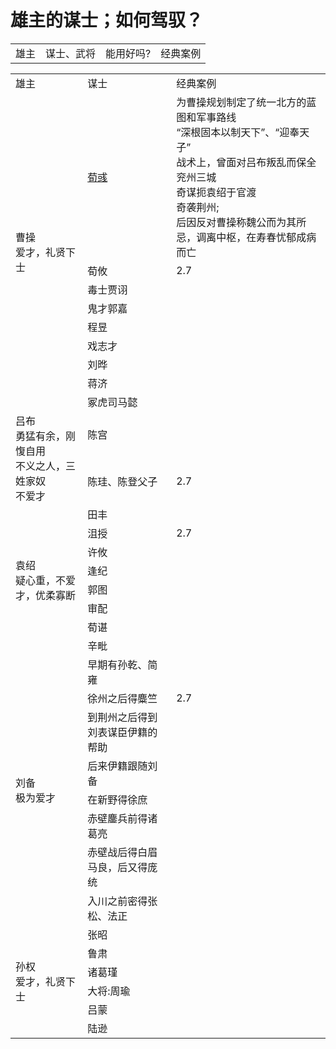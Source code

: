 
# 雄主的谋士；如何驾驭？

<table>
  <tr> <td>雄主</td> <td>谋士、武将</td> <td>能用好吗?</td> <td>经典案例</td> </tr>
</table>
  
  
<table> 
    <tr><td>雄主</td> <td>谋士</td> <td>经典案例</td> </tr>
    <tr> <td rowspan="9">曹操<br>爱才，礼贤下士<br> </td> 
      <td><a href = "https://baike.baidu.com/item/%E8%8D%80%E5%BD%A7/17355?fr=aladdin">荀彧</a></td> 
      <td>为曹操规划制定了统一北方的蓝图和军事路线<br>
          “深根固本以制天下”、“迎奉天子”<br>
          战术上，曾面对吕布叛乱而保全兖州三城<br>
          奇谋扼袁绍于官渡<br>
          奇袭荆州; <br>
          后因反对曹操称魏公而为其所忌，调离中枢，在寿春忧郁成病而亡<br>
      </td> 
    </tr>
    <tr> <td>荀攸</td> <td>2.7</td> </tr> 
    <tr> <td>毒士贾诩</td> <td></td> </tr> 
    <tr> <td>鬼才郭嘉</td> <td></td> </tr> 
    <tr> <td>程昱</td> <td></td> </tr> 
    <tr> <td>戏志才</td> <td></td> </tr> 
    <tr> <td>刘晔</td> <td></td> </tr> 
    <tr> <td>蒋济</td> <td></td> </tr> 
    <tr> <td>冢虎司马懿</td> <td></td> </tr> 
    <tr> <td rowspan="2">吕布<br>勇猛有余，刚愎自用<br>不义之人，三姓家奴<br>不爱才<br> </td> 
         <td>陈宫</td> <td> </td> </tr>
    <tr> <td>陈珪、陈登父子</td> <td>2.7</td> </tr> 
    <tr> <td rowspan="8">袁绍<br>疑心重，不爱才，优柔寡断<br> </td> 
         <td>田丰</td> <td> </td> </tr>
    <tr> <td>沮授</td> <td>2.7</td> </tr> 
    <tr> <td>许攸</td> <td></td> </tr> 
    <tr> <td>逢纪</td> <td></td> </tr> 
    <tr> <td>郭图</td> <td></td> </tr> 
    <tr> <td>审配</td> <td></td> </tr> 
    <tr> <td>荀谌</td> <td></td> </tr> 
    <tr> <td>辛毗</td> <td></td> </tr> 
    <tr> <td rowspan="8">刘备<br>极为爱才<br> </td> 
         <td>早期有孙乾、简雍</td> <td> </td> </tr>
    <tr> <td>徐州之后得麋竺</td> <td>2.7</td> </tr> 
    <tr> <td>到荆州之后得到刘表谋臣伊籍的帮助</td> <td></td> </tr> 
    <tr> <td>后来伊籍跟随刘备</td> <td></td> </tr> 
    <tr> <td>在新野得徐庶</td> <td></td> </tr> 
    <tr> <td>赤壁鏖兵前得诸葛亮</td> <td></td> </tr> 
    <tr> <td>赤壁战后得白眉马良，后又得庞统</td> <td></td> </tr> 
    <tr> <td>入川之前密得张松、法正</td> <td></td> </tr> 
    <tr> <td rowspan="6">孙权<br>爱才，礼贤下士<br> </td> 
         <td>张昭</td> <td> </td> </tr>
    <tr> <td>鲁肃</td> <td></td> </tr> 
    <tr> <td>诸葛瑾</td> <td></td> </tr> 
    <tr> <td>大将:周瑜</td> <td></td> </tr> 
    <tr> <td>吕蒙</td> <td></td> </tr> 
    <tr> <td>陆逊</td> <td></td> </tr> 
</table>
